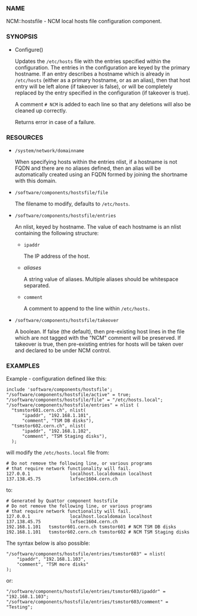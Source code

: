 
### NAME

NCM::hostsfile - NCM local hosts file configuration component.

### SYNOPSIS

- Configure()

    Updates the `/etc/hosts` file with the entries specified within the
    configuration. The entries in the configuration are keyed by the primary
    hostname. If an entry describes a hostname which is already in `/etc/hosts`
    (either as a primary hostname, or as an alias), then that host entry will
    be left alone (if takeover is false), or will be completely replaced by
    the entry specified in the configuration (if takeover is true).

    A comment `# NCM` is added to each line so that any deletions will also be
    cleaned up correctly.

    Returns error in case of a failure.

### RESOURCES

- `/system/network/domainname`

    When specifying hosts within the entries nlist, if a hostname is not FQDN
    and there are no aliases defined, then an alias will be automatically
    created using an FQDN formed by joining the shortname with
    this domain.

- `/software/components/hostsfile/file`

    The filename to modify, defaults to `/etc/hosts`.

- `/software/components/hostsfile/entries`

    An nlist, keyed by hostname. The value of each hostname is an nlist
    containing the following structure:

    - `ipaddr`

        The IP address of the host.

    - _aliases_

        A string value of aliases. Multiple aliases should be whitespace separated.

    - `comment`

        A comment to append to the line within `/etc/hosts.`

- `/software/components/hostsfile/takeover`

    A boolean. If false (the default), then pre-existing host lines in the file
    which are not tagged with the "NCM" comment will be preserved.
    If takeover is true,
    then pre-existing entries for hosts will be taken over and declared to be
    under NCM control.

### EXAMPLES

Example - configuration defined like this:

    include 'software/components/hostsfile';
    "/software/components/hostsfile/active" = true;
    "/software/components/hostsfile/file" = "/etc/hosts.local";
    "/software/components/hostsfile/entries" = nlist (
      "tsmstor601.cern.ch", nlist(
          "ipaddr", "192.168.1.101",
          "comment", "TSM DB disks"),
      "tsmstor602.cern.ch", nlist(
          "ipaddr", "192.168.1.102",
          "comment", "TSM Staging disks"),
      );

will modify the `/etc/hosts.local` file from:

    # Do not remove the following line, or various programs
    # that require network functionality will fail.
    127.0.0.1               localhost.localdomain localhost
    137.138.45.75           lxfsec1604.cern.ch

to:

    # Generated by Quattor component hostsfile
    # Do not remove the following line, or various programs
    # that require network functionality will fail.
    127.0.0.1               localhost.localdomain localhost
    137.138.45.75           lxfsec1604.cern.ch
    192.168.1.101   tsmstor601.cern.ch tsmstor601 # NCM TSM DB disks
    192.168.1.101   tsmstor602.cern.ch tsmstor602 # NCM TSM Staging disks

The syntax below is also possible:

    "/software/components/hostsfile/entries/tsmstor603" = nlist(
        "ipaddr", "192.168.1.103",
        "comment", "TSM more disks"
    );

or:

    "/software/components/hostsfile/entries/tsmstor603/ipaddr" = "192.168.1.103";
    "/software/components/hostsfile/entries/tsmstor603/comment" = "Testing";
